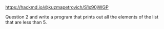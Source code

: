 https://hackmd.io/@kuzmapetrovich/S1x90jWGP


Question 2 
and write a program that prints out all the elements of the list that are less than 5.